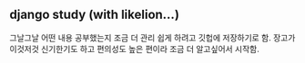 ## django study (with likelion...)
그날그날 어떤 내용 공부했는지 조금 더 관리 쉽게 하려고 깃헙에 저장하기로 함.
장고가 이것저것 신기한기도 하고 편의성도 높은 편이라 조금 더 알고싶어서 시작함.
